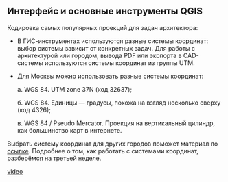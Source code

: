 ## Интерфейс и основные инструменты QGIS

Кодировка самых популярных проекций для задач архитектора:

* В ГИС-инструментах используются разные системы координат: выбор системы зависит от конкретных задач. Для работы с архитектурой или городом, вывода PDF или экспорта в CAD-системы используются системы координат из группы UTM.

* Для Москвы можно использовать разные системы координат:

  а. WGS 84. UTM zone 37N (код 32637);

  б. WGS 84. Единицы — градусы, похожа на взгляд несколько сверху (код 4326);
  
  в. WGS 84 / Pseudo Mercator. Проекция на вертикальный цилиндр, как большинство карт в интернете.

Выбрать систему координат для других городов поможет материал по [ссылке](https://prosapr.nextgis.com/resource/366/display?panel=info&base=osm-mapnik&lon=97.5586&lat=57.2315&angle=0&zoom=3&styles=365). Подробнее о том, как работать с системами координат, разберёмся на третьей неделе.

[video](https://player.softculture.cc/embed/online/GIS/GIS_10.10.12_L2-8_Interface_and_Main_Tools)